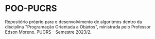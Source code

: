 # POO-PUCRS
Repositório próprio para o desenvolvimento de algoritmos dentro da disciplina "Programação Orientada a Objetos", ministrada pelo Professor Edson Moreno. PUCRS - Semestre 2023/2.
